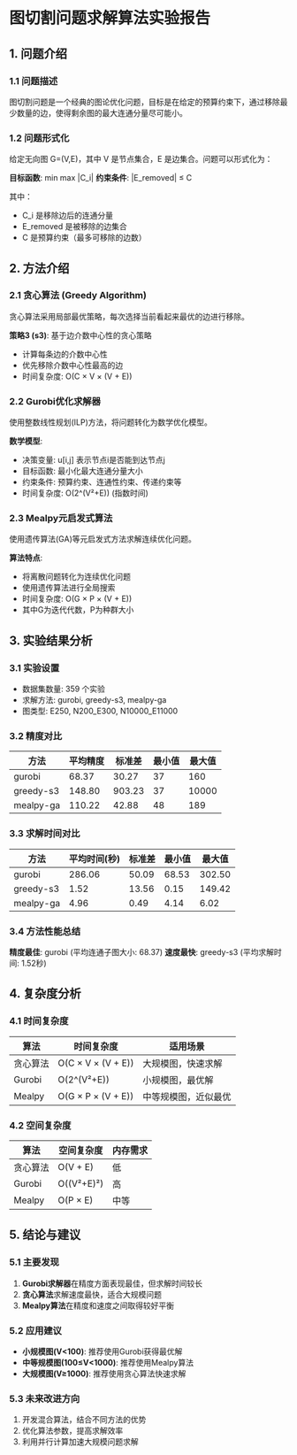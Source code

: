 # 图切割问题求解算法实验报告

## 1. 问题介绍

### 1.1 问题描述
图切割问题是一个经典的图论优化问题，目标是在给定的预算约束下，通过移除最少数量的边，使得剩余图的最大连通分量尽可能小。

### 1.2 问题形式化
给定无向图 G=(V,E)，其中 V 是节点集合，E 是边集合。问题可以形式化为：

**目标函数**: min max |C_i|
**约束条件**: |E_removed| ≤ C

其中：
- C_i 是移除边后的连通分量
- E_removed 是被移除的边集合
- C 是预算约束（最多可移除的边数）

## 2. 方法介绍

### 2.1 贪心算法 (Greedy Algorithm)
贪心算法采用局部最优策略，每次选择当前看起来最优的边进行移除。

**策略3 (s3)**: 基于边介数中心性的贪心策略
- 计算每条边的介数中心性
- 优先移除介数中心性最高的边
- 时间复杂度: O(C × V × (V + E))

### 2.2 Gurobi优化求解器
使用整数线性规划(ILP)方法，将问题转化为数学优化模型。

**数学模型**:
- 决策变量: u[i,j] 表示节点i是否能到达节点j
- 目标函数: 最小化最大连通分量大小
- 约束条件: 预算约束、连通性约束、传递约束等
- 时间复杂度: O(2^(V²+E)) (指数时间)

### 2.3 Mealpy元启发式算法
使用遗传算法(GA)等元启发式方法求解连续优化问题。

**算法特点**:
- 将离散问题转化为连续优化问题
- 使用遗传算法进行全局搜索
- 时间复杂度: O(G × P × (V + E))
- 其中G为迭代代数，P为种群大小

## 3. 实验结果分析

### 3.1 实验设置
- 数据集数量: 359 个实验
- 求解方法: gurobi, greedy-s3, mealpy-ga
- 图类型: E250, N200_E300, N10000_E11000

### 3.2 精度对比

| 方法 | 平均精度 | 标准差 | 最小值 | 最大值 |
|------|----------|--------|--------|--------|
| gurobi | 68.37 | 30.27 | 37 | 160 |
| greedy-s3 | 148.80 | 903.23 | 37 | 10000 |
| mealpy-ga | 110.22 | 42.88 | 48 | 189 |

### 3.3 求解时间对比

| 方法 | 平均时间(秒) | 标准差 | 最小值 | 最大值 |
|------|-------------|--------|--------|--------|
| gurobi | 286.06 | 50.09 | 68.53 | 302.50 |
| greedy-s3 | 1.52 | 13.56 | 0.15 | 149.42 |
| mealpy-ga | 4.96 | 0.49 | 4.14 | 6.02 |

### 3.4 方法性能总结

**精度最佳**: gurobi (平均连通子图大小: 68.37)
**速度最快**: greedy-s3 (平均求解时间: 1.52秒)

## 4. 复杂度分析

### 4.1 时间复杂度

| 算法 | 时间复杂度 | 适用场景 |
|------|-----------|----------|
| 贪心算法 | O(C × V × (V + E)) | 大规模图，快速求解 |
| Gurobi | O(2^(V²+E)) | 小规模图，最优解 |
| Mealpy | O(G × P × (V + E)) | 中等规模图，近似最优 |

### 4.2 空间复杂度

| 算法 | 空间复杂度 | 内存需求 |
|------|-----------|----------|
| 贪心算法 | O(V + E) | 低 |
| Gurobi | O((V²+E)²) | 高 |
| Mealpy | O(P × E) | 中等 |

## 5. 结论与建议

### 5.1 主要发现
1. **Gurobi求解器**在精度方面表现最佳，但求解时间较长
2. **贪心算法**求解速度最快，适合大规模问题
3. **Mealpy算法**在精度和速度之间取得较好平衡

### 5.2 应用建议
- **小规模图(V<100)**: 推荐使用Gurobi获得最优解
- **中等规模图(100≤V<1000)**: 推荐使用Mealpy算法
- **大规模图(V≥1000)**: 推荐使用贪心算法快速求解

### 5.3 未来改进方向
1. 开发混合算法，结合不同方法的优势
2. 优化算法参数，提高求解效率
3. 利用并行计算加速大规模问题求解
